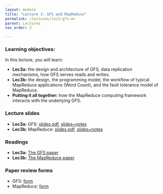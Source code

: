 ```yaml
---
layout: module
title: "Lecture 3: GFS and MapReduce"
permalink: /lectures/lec3-gfs-mr
parent: Lectures
nav_order: 3

---
```

### Learning objectives:

In this lecture, you will learn:

* **Lec3a:** the design and architecture of GFS, data replication mechanisms, how GFS serves reads and writes.
* **Lec3b:** the design, the programming model, the workflow of typical MapReduce applications (Word Count), and the fault tolerance model of MapReduce.
* **Putting it all together:** how the MapReduce computing framework interacts with the underlying GFS. 


### Lecture slides

* **Lec3a:** GFS: [slides pdf](/ds5110-spring23/assets/docs/lec3a-gfs.pdf), [slides+notes](/ds5110-spring23/assets/docs/lec3a-gfs+notes.pdf)
* **Lec3b:** MapReduce: [slides pdf](/ds5110-spring23/assets/docs/lec3b-mr.pdf), [slides+notes](/ds5110-spring23/assets/docs/lec3b-mr+notes.pdf)


### Readings

* **Lec3a:** [The GFS paper](https://static.googleusercontent.com/media/research.google.com/en//archive/gfs-sosp2003.pdf)
* **Lec3b:** [The MapReduce paper](https://www.usenix.org/conference/osdi-04/mapreduce-simplified-data-processing-large-clusters)



### Paper review forms

* GFS: [form](https://edstem.org/us/courses/32938/discussion/2495447)
* MapReduce: [form](https://edstem.org/us/courses/32938/discussion/2499829)
